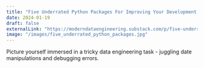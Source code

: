 ```yaml
---
title: "Five Underrated Python Packages For Improving Your Development Experience"
date: 2024-01-19
draft: false
externalLink: "https://moderndataengineering.substack.com/p/five-underrated-python-packages-for"
image: "/images/five_underrated_python_packages.jpg"
---
```

Picture yourself immersed in a tricky data engineering task - juggling date manipulations and debugging errors.
